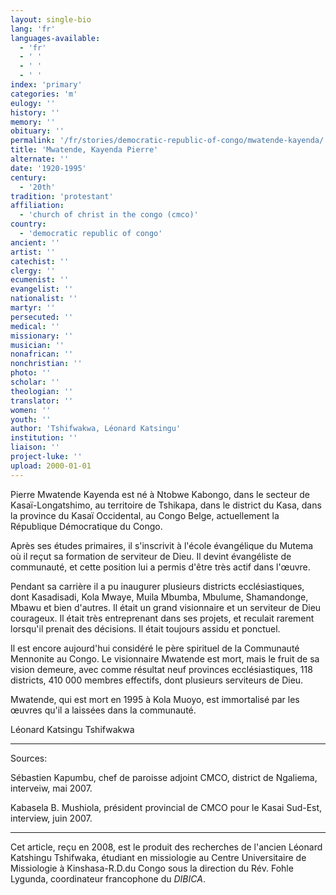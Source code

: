 ```yaml
---
layout: single-bio
lang: 'fr'
languages-available:
  - 'fr'
  - ' '
  - ' '
  - ' '
index: 'primary'
categories: 'm'
eulogy: ''
history: ''
memory: ''
obituary: ''
permalink: '/fr/stories/democratic-republic-of-congo/mwatende-kayenda/'
title: 'Mwatende, Kayenda Pierre'
alternate: ''
date: '1920-1995'
century:
  - '20th'
tradition: 'protestant'
affiliation:
  - 'church of christ in the congo (cmco)'
country:
  - 'democratic republic of congo'
ancient: ''
artist: ''
catechist: ''
clergy: ''
ecumenist: ''
evangelist: ''
nationalist: ''
martyr: ''
persecuted: ''
medical: ''
missionary: ''
musician: ''
nonafrican: ''
nonchristian: ''
photo: ''
scholar: ''
theologian: ''
translator: ''
women: ''
youth: ''
author: 'Tshifwakwa, Léonard Katsingu'
institution: ''
liaison: ''
project-luke: ''
upload: 2000-01-01
---
```



Pierre Mwatende Kayenda est né à Ntobwe Kabongo, dans le secteur de Kasaï-Longatshimo, au territoire de Tshikapa, dans le district du Kasa, dans la province du Kasaï Occidental, au Congo Belge, actuellement la République Démocratique du Congo.

Après ses études primaires, il s'inscrivit à l'école évangélique du Mutema où il reçut sa formation de serviteur de Dieu. Il devint évangéliste de communauté, et cette position lui a permis d'être très actif dans l'œuvre.

Pendant sa carrière il a pu inaugurer plusieurs districts ecclésiastiques, dont Kasadisadi, Kola Mwaye, Muila Mbumba, Mbulume, Shamandonge, Mbawu et bien d'autres. Il était un grand visionnaire et un serviteur de Dieu courageux. Il était très entreprenant dans ses projets, et reculait rarement lorsqu'il prenait des décisions. Il était toujours assidu et ponctuel.

Il est encore aujourd'hui considéré le père spirituel de la Communauté Mennonite au Congo. Le visionnaire Mwatende est mort, mais le fruit de sa vision demeure, avec comme résultat neuf provinces ecclésiastiques, 118 districts, 410 000 membres effectifs, dont plusieurs serviteurs de Dieu.

Mwatende, qui est mort en 1995 à Kola Muoyo, est immortalisé par les œuvres qu'il a laissées dans la communauté.

Léonard Katsingu Tshifwakwa

---

Sources:

Sébastien Kapumbu, chef de paroisse adjoint CMCO, district de Ngaliema, interveiw, mai 2007.

Kabasela B. Mushiola, président provincial de CMCO pour le Kasai Sud-Est, interview, juin 2007.

---

Cet article, reçu en 2008, est le produit des recherches de l'ancien Léonard Katshingu Tshifwaka, étudiant en missiologie au Centre Universitaire de Missiologie à  Kinshasa-R.D.du Congo sous la direction du Rév. Fohle Lygunda, coordinateur francophone du *DIBICA*.